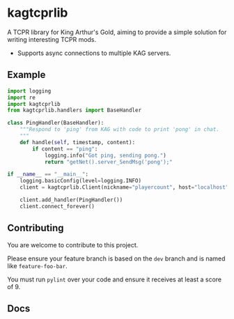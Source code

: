 # kagtcprlib

A TCPR library for King Arthur's Gold, aiming to provide a simple solution for writing interesting TCPR mods.

* Supports async connections to multiple KAG servers.

## Example

```python
import logging
import re
import kagtcprlib
from kagtcprlib.handlers import BaseHandler

class PingHandler(BaseHandler):
    """Respond to 'ping' from KAG with code to print 'pong' in chat.
    """
    def handle(self, timestamp, content):
        if content == "ping":
            logging.info("Got ping, sending pong.")
            return "getNet().server_SendMsg('pong');"

if __name__ == "__main__":
    logging.basicConfig(level=logging.INFO)
    client = kagtcprlib.Client(nickname="playercount", host="localhost", port=50301, rcon_password="ilovetrenchrun")

    client.add_handler(PingHandler())
    client.connect_forever()
```

## Contributing

You are welcome to contribute to this project.

Please ensure your feature branch is based on the `dev` branch and is named like `feature-foo-bar`.

You must run `pylint` over your code and ensure it receives at least a score of 9.

## Docs
